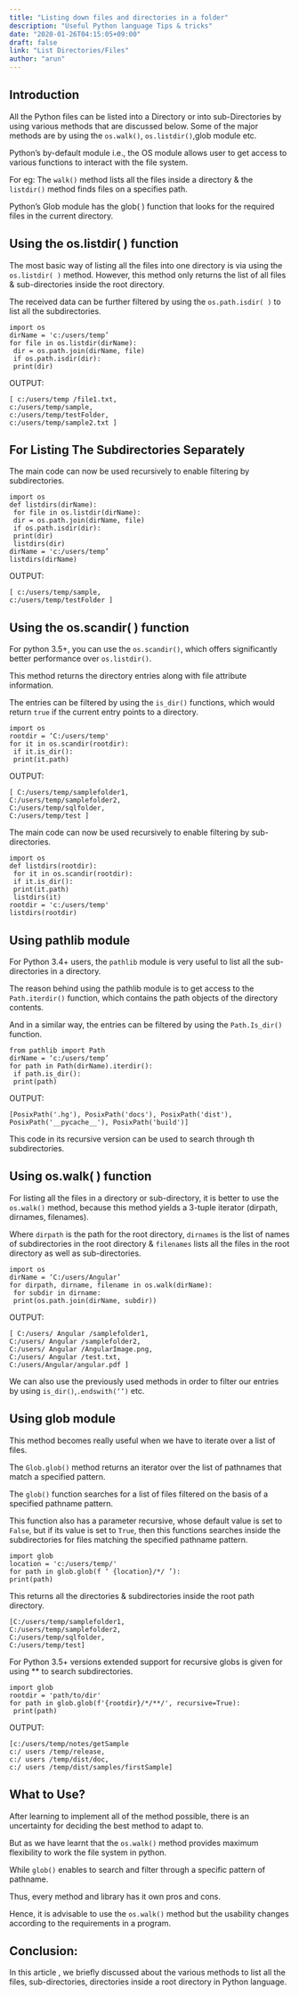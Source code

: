 ```yaml
---
title: "Listing down files and directories in a folder"
description: "Useful Python language Tips & tricks"
date: "2020-01-26T04:15:05+09:00"
draft: false
link: "List Directories/Files"
author: "arun"
---
```


## Introduction

All the Python files can be listed into a Directory or into sub-Directories by using various methods that are discussed below. Some of the major methods are by using the `os.walk()`, `os.listdir()`,glob module etc.

Python’s by-default module i.e., the OS module allows user to get access to various functions to interact with the file system.

For eg: The `walk()` method lists all the files inside a directory & the `listdir()` method finds files on a specifies path.

Python’s Glob module has the glob( ) function that looks for the required files in the current directory.

## Using the os.listdir( ) function

The most basic way of listing all the files into one directory is via using the `os.listdir( )` method. However, this method only returns the list of all files & sub-directories inside the root directory. 

The received data can be further filtered by using the `os.path.isdir( )` to list all the subdirectories.

```
import os
dirName = 'c:/users/temp’
for file in os.listdir(dirName):
 dir = os.path.join(dirName, file)
 if os.path.isdir(dir):
 print(dir)

```
OUTPUT:
```
[ c:/users/temp /file1.txt,
c:/users/temp/sample,
c:/users/temp/testFolder,
c:/users/temp/sample2.txt ]
```

## For Listing The Subdirectories Separately

The main code can now be used recursively to enable filtering by subdirectories.

```
import os
def listdirs(dirName):
 for file in os.listdir(dirName):
 dir = os.path.join(dirName, file)
 if os.path.isdir(dir):
 print(dir)
 listdirs(dir)
dirName = 'c:/users/temp’
listdirs(dirName)
```
OUTPUT:
```
[ c:/users/temp/sample,
c:/users/temp/testFolder ]
```
## Using the os.scandir( ) function

For python 3.5+, you can use the `os.scandir()`, which offers significantly better performance over `os.listdir()`. 

This method returns the directory entries along with file attribute information. 

The entries can be filtered by using the `is_dir()` functions, which would return `true` if the current entry points to a directory.

```
import os
rootdir = ‘C:/users/temp'
for it in os.scandir(rootdir):
 if it.is_dir():
 print(it.path)
```
OUTPUT:

```
[ C:/users/temp/samplefolder1,
C:/users/temp/samplefolder2,
C:/users/temp/sqlfolder,
C:/users/temp/test ]
```
The main code can now be used recursively to enable filtering by
sub-directories.

```
import os
def listdirs(rootdir):
 for it in os.scandir(rootdir):
 if it.is_dir():
 print(it.path)
 listdirs(it)
rootdir = 'c:/users/temp'
listdirs(rootdir)
```

## Using pathlib module

For Python 3.4+ users, the `pathlib` module is very useful to list all the sub-directories in a directory. 

The reason behind using the pathlib module is to get access to the `Path.iterdir()` function, which contains the path objects of the directory contents. 

And in a similar way, the entries can be filtered by using the `Path.Is_dir()` function.

```
from pathlib import Path
dirName = ‘c:/users/temp’
for path in Path(dirName).iterdir():
 if path.is_dir():
 print(path)
```
OUTPUT:

```
[PosixPath('.hg'), PosixPath('docs'), PosixPath('dist'),
PosixPath('__pycache__'), PosixPath('build')]
```

This code in its recursive version can be used to search through th subdirectories.

## Using os.walk( ) function

For listing all the files in a directory or sub-directory, it is better to use the `os.walk()` method, because this method yields a 3-tuple iterator (dirpath, dirnames, filenames).

Where `dirpath` is the path for the root directory, `dirnames` is the list of names of subdirectories in the root directory & `filenames` lists all the files in the root directory as well as sub-directories.

```
import os
dirName = ‘C:/users/Angular’
for dirpath, dirname, filename in os.walk(dirName):
 for subdir in dirname:
 print(os.path.join(dirName, subdir))
```

OUTPUT:

```
[ C:/users/ Angular /samplefolder1,
C:/users/ Angular /samplefolder2,
C:/users/ Angular /AngularImage.png,
C:/users/ Angular /test.txt,
C:/users/Angular/angular.pdf ]
```

We can also use the previously used methods in order to filter our entries by using `is_dir()`,`.endswith(‘’)` etc.

## Using glob module

This method becomes really useful when we have to iterate over a list of files. 

The `Glob.glob()` method returns an iterator over the list of pathnames that match a specified pattern.

The `glob()` function searches for a list of files filtered on the basis of a specified pathname pattern. 

This function also has a parameter recursive, whose default value is set to `False`, but if its
value is set to `True`, then this functions searches inside the subdirectories for files matching the specified pathname pattern.

```
import glob
location = 'c:/users/temp/'
for path in glob.glob(f ‘ {location}/*/ ’):
print(path)
```

This returns all the directories & subdirectories inside the root path directory.

```
[C:/users/temp/samplefolder1,
C:/users/temp/samplefolder2,
C:/users/temp/sqlfolder,
C:/users/temp/test]
```

For Python 3.5+ versions extended support for recursive globs is given for using ** to search subdirectories.

```
import glob
rootdir = 'path/to/dir'
for path in glob.glob(f'{rootdir}/*/**/', recursive=True):
 print(path)
```
OUTPUT:

```
[c:/users/temp/notes/getSample
c:/ users /temp/release,
c:/ users /temp/dist/doc,
c:/ users /temp/dist/samples/firstSample]
```

## What to Use?

After learning to implement all of the method possible, there is an uncertainty for deciding the best method to adapt to. 

But as we have learnt that the `os.walk()` method provides maximum flexibility to work the file system in python. 

While `glob()` enables to search and filter through a specific pattern of pathname. 

Thus, every method and library has it own pros and cons. 

Hence, it is advisable to use the `os.walk()` method but the usability changes according to the requirements in a program.

## Conclusion:

In this article , we briefly discussed about the various methods to list all the files, sub-directories, directories inside a root directory in Python language.







